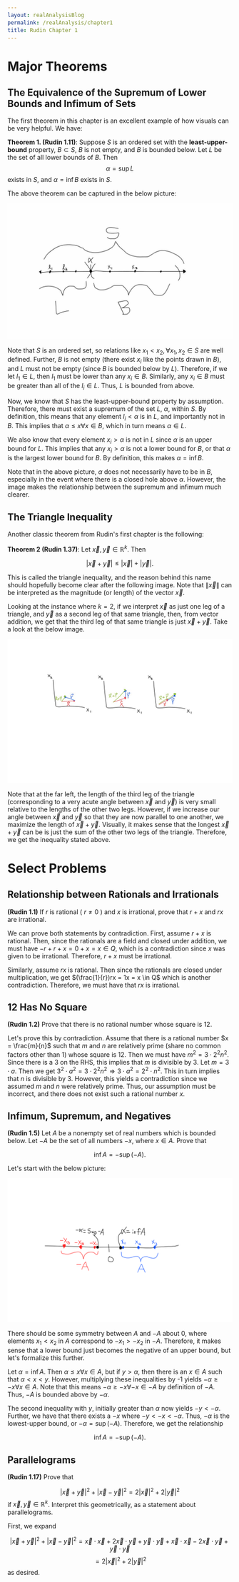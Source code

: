 ```yaml
---
layout: realAnalysisBlog
permalink: /realAnalysis/chapter1
title: Rudin Chapter 1
---
```


# Major Theorems

## The Equivalence of the Supremum of Lower Bounds and Infimum of Sets

The first theorem in this chapter is an excellent example of how visuals can be very helpful.  We have:

**Theorem 1. (Rudin 1.11)**:  Suppose $S$ is an ordered set with the **least-upper-bound** property, $B \subset S$, $B$ is not empty, and $B$ is bounded below. Let $L$ be the set of all lower bounds of $B$. Then
$$α = \sup L$$
exists in $S$, and $α= \inf B$ exists in $S.$

The above theorem can be captured in the below picture:

![theorem1_11](theorem1_11.jpg)

Note that $S$ is an ordered set, so relations like $x_1 < x_2, \forall x_1, x_2 \in S$ are well defined.  Further, $B$ is not empty (there exist $x_i$ like the points drawn in $B$), and $L$ must not be empty (since $B$ is bounded below by $L$).  Therefore, if we let $l_1 \in L$, then $l_1$ must be lower than any $x_i \in B$.  Similarly, any $x_i \in B$ must be greater than all of the $l_i \in L$.  Thus, $L$ is bounded from above.  

Now, we know that $S$ has the least-upper-bound property by assumption.  Therefore, there must exist a supremum of the set $L$, $\alpha$, within $S$.  By definition, this means that any element $l_i < \alpha$ is in $L$, and importantly not in $B$.  This implies that $\alpha \leq x \forall x \in B$, which in turn means $\alpha \in L$.    

We also know that every element $x_i > \alpha$ is not in $L$ since $\alpha$ is an upper bound for $L$.  This implies that any $x_i > \alpha$ is not a lower bound for $B$, or that $\alpha$ is the largest lower bound for $B$.  By definition, this makes $\alpha = \inf B$.  

Note that in the above picture, $\alpha$ does not necessarily have to be in $B$, especially in the event where there is a closed hole above $\alpha$.  However, the image makes the relationship between the supremum and infimum much clearer.  

## The Triangle Inequality

Another classic theorem from Rudin's first chapter is the following:

**Theorem 2 (Rudin 1.37)**: Let $\vec{x}, \vec{y} \in \mathbb{R}^k$.  Then

$$|\vec{x} + \vec{y}| \leq |\vec{x}| + |\vec{y}|. $$

This is called the triangle inequality, and the reason behind this name should hopefully become clear after the following image.  Note that $\| \vec{x} \|$ can be interpreted as the magnitude (or length) of the vector $\vec{x}$.

Looking at the instance where $k = 2$, if we interpret $\vec{x}$ as just one leg of a triangle, and $\vec{y}$ as a second leg of that same triangle, then, from vector addition, we get that the third leg of that same triangle is just $\vec{x} + \vec{y}$.  Take a look at the below image.  

![triangleInequality](triangleInequality.jpg)

Note that at the far left, the length of the third leg of the triangle (corresponding to a very acute angle between $\vec{x}$ and $\vec{y}$) is very small relative to the lengths of the other two legs.  However, if we increase our angle between $\vec{x}$ and $\vec{y}$ so that they are now parallel to one another, we maximize the length of $\vec{x} + \vec{y}$.  Visually, it makes sense that the longest $\vec{x} + \vec{y}$ can be is just the sum of the other two legs of the triangle.  Therefore, we get the inequality stated above.  

# Select Problems
## Relationship between Rationals and Irrationals

**(Rudin 1.1)** If $r$ is rational ( $r \neq 0$ ) and $x$ is irrational, prove that $r + x$ and $rx$ are irrational.

We can prove both statements by contradiction.  First, assume $r + x$ is rational.  Then, since the rationals are a field and closed under addition, we must have $-r + r + x = 0 + x = x \in Q$, which is a contradiction since $x$ was given to be irrational.  Therefore, $r + x$ must be irrational.  

Similarly, assume $rx$ is rational.  Then since the rationals are closed under multiplication, we get $(\frac{1}{r})rx = 1x = x \in Q$ which is another contradiction.  Therefore, we must have that $rx$ is irrational.  

## 12 Has No Square

**(Rudin 1.2)** Prove that there is no rational number whose square is 12.

Let's prove this by contradiction.  Assume that there is a rational number $x = \frac{m}{n}$ such that $m$ and $n$ are relatively prime (share no common factors other than 1) whose square is 12.  Then we must have $m^2 = 3 \cdot 2^2 n^2$.  Since there is a 3 on the RHS, this implies that $m$ is divisible by 3.  Let $m = 3\cdot a$.  Then we get $3^2\cdot a^2 = 3\cdot 2^2n^2 \Rightarrow 3\cdot a^2 = 2^2\cdot n^2$.  This in turn implies that $n$ is divisible by 3.  However, this yields a contradiction since we assumed $m$ and $n$ were relatively prime.  Thus, our assumption must be incorrect, and there does not exist such a rational number $x$.  

## Infimum, Supremum, and Negatives

**(Rudin 1.5)** Let $A$ be a nonempty set of real numbers which is bounded below.  Let $-A$ be the set of all numbers $-x$, where $x \in A$.  Prove that

$$\inf A = - \sup(-A).$$

Let's start with the below picture:

![infminussup](infminussup.png)

There should be some symmetry between $A$ and $-A$ about 0, where elements $x_1 < x_2$ in $A$ correspond to $-x_1 > -x_2$ in $-A$.  Therefore, it makes sense that a lower bound just becomes the negative of an upper bound, but let's formalize this further.  

Let $\alpha = \inf A$.  Then $\alpha \leq x \forall x \in A$, but if $y > \alpha$, then there is an $x \in A$ such that $\alpha < x < y$.  However, multiplying these inequalities by -1 yields $-\alpha \geq -x \forall x \in A$.  Note that this means $-\alpha \geq -x \forall -x \in -A$ by definition of $-A$.  Thus, $-A$ is bounded above by $-\alpha$.  

The second inequality with $y$, initially greater than $\alpha$ now yields $-y < -\alpha$.  Further, we have that there exists a $-x$ where $-y < -x < -\alpha$.  Thus, $-\alpha$ is the lowest-upper bound, or $-\alpha = \sup (-A)$.  Therefore, we get the relationship

$$\inf A = -\sup (-A). $$

## Parallelograms

**(Rudin 1.17)** Prove that

$$|\vec{x} + \vec{y}|^2 + |\vec{x} - \vec{y}|^2 = 2|\vec{x}|^2 + 2|\vec{y}|^2 $$
if $\vec{x}, \vec{y} \in \mathbb{R}^k$.  Interpret this geometrically, as a statement about parallelograms.  

First, we expand

$$ |\vec{x} + \vec{y}|^2 + |\vec{x} - \vec{y}|^2 = \vec{x}\cdot \vec{x} + 2\vec{x} \cdot \vec{y} + \vec{y}\cdot \vec{y} + \vec{x}\cdot \vec{x} - 2\vec{x} \cdot \vec{y} + \vec{y}\cdot \vec{y} $$
$$ = 2|\vec{x}|^2 + 2|\vec{y}|^2 $$
as desired.
